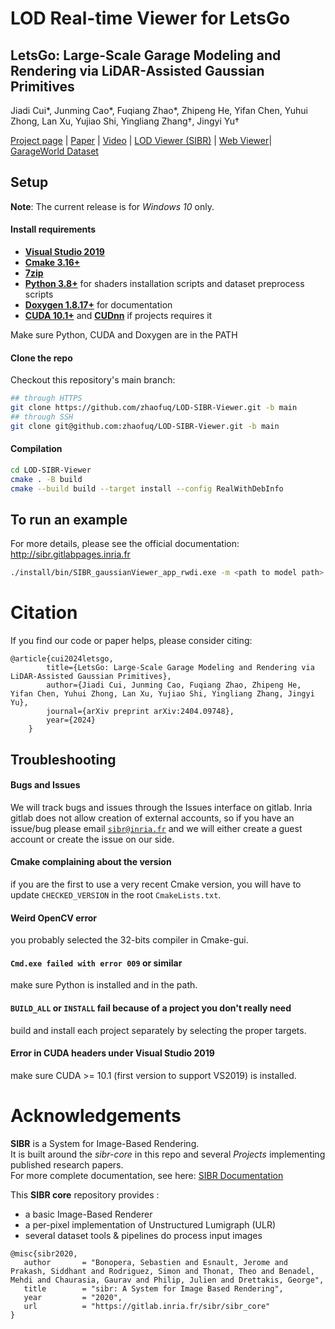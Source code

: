 # LOD Real-time Viewer for LetsGo

## LetsGo: Large-Scale Garage Modeling and Rendering via LiDAR-Assisted Gaussian Primitives
Jiadi Cui*, Junming Cao*, Fuqiang Zhao*, Zhipeng He, Yifan Chen, Yuhui Zhong, Lan Xu, Yujiao Shi, Yingliang Zhang†, Jingyi Yu†

[Project page](https://zhaofuq.github.io/LetsGo/) | [Paper](https://arxiv.org/pdf/2404.09748) | [Video](https://www.youtube.com/watch?v=fs42UBKvGRw) | [LOD Viewer (SIBR)](https://zhaofuq.github.io/LetsGo/) | [Web Viewer](https://zhaofuq.github.io/LetsGo/)| [GarageWorld Dataset](https://zhaofuq.github.io/LetsGo/) <br>


## Setup

**Note**: The current release is for *Windows 10* only. 

#### Install requirements

- [**Visual Studio 2019**](https://visualstudio.microsoft.com/fr/downloads/)
- [**Cmake 3.16+**](https://cmake.org/download)
- [**7zip**](https://www.7-zip.org)
- [**Python 3.8+**](https://www.python.org/downloads/) for shaders installation scripts and dataset preprocess scripts
- [**Doxygen 1.8.17+**](https://www.doxygen.nl/download.html#srcbin) for documentation
- [**CUDA 10.1+**](https://developer.nvidia.com/cuda-downloads) and [**CUDnn**](https://developer.nvidia.com/cudnn) if projects requires it

Make sure Python, CUDA and Doxygen are in the PATH


#### Clone the repo

Checkout this repository's main branch:
  
```sh
## through HTTPS
git clone https://github.com/zhaofuq/LOD-SIBR-Viewer.git -b main
## through SSH
git clone git@github.com:zhaofuq/LOD-SIBR-Viewer.git -b main
```


#### Compilation

```sh
cd LOD-SIBR-Viewer
cmake . -B build
cmake --build build --target install --config RealWithDebInfo
```

## To run an example
For more details, please see the official documentation: http://sibr.gitlabpages.inria.fr

```sh
./install/bin/SIBR_gaussianViewer_app_rwdi.exe -m <path to model path> --dmax <max depth value>
```

# Citation
If you find our code or paper helps, please consider citing:
<section class="section" id="BibTeX">
  <div class="container is-max-desktop content">
    <pre><code>@article{cui2024letsgo,
        title={LetsGo: Large-Scale Garage Modeling and Rendering via LiDAR-Assisted Gaussian Primitives},
        author={Jiadi Cui, Junming Cao, Fuqiang Zhao, Zhipeng He, Yifan Chen, Yuhui Zhong, Lan Xu, Yujiao Shi, Yingliang Zhang, Jingyi Yu},
        journal={arXiv preprint arXiv:2404.09748},
        year={2024}
    }
</code></pre>
  </div>
</section>

## Troubleshooting

#### Bugs and Issues

We will track bugs and issues through the Issues interface on gitlab. Inria gitlab does not allow creation of external accounts, so if you have an issue/bug please email <code>sibr@inria.fr</code> and we will either create a guest account or create the issue on our side.

#### Cmake complaining about the version

if you are the first to use a very recent Cmake version, you will have to update `CHECKED_VERSION` in the root `CmakeLists.txt`.

#### Weird OpenCV error

you probably selected the 32-bits compiler in Cmake-gui.

#### `Cmd.exe failed with error 009` or similar

make sure Python is installed and in the path. 

#### `BUILD_ALL` or `INSTALL` fail because of a project you don't really need

build and install each project separately by selecting the proper targets.

#### Error in CUDA headers under Visual Studio 2019

make sure CUDA >= 10.1 (first version to support VS2019) is installed.

# Acknowledgements

**SIBR** is a System for Image-Based Rendering.  
It is built around the *sibr-core* in this repo and several *Projects* implementing published research papers.  
For more complete documentation, see here: [SIBR Documentation](https://sibr.gitlabpages.inria.fr) 
  
This **SIBR core** repository provides :
- a basic Image-Based Renderer
- a per-pixel implementation of Unstructured Lumigraph (ULR)
- several dataset tools & pipelines do process input images

```
@misc{sibr2020,
   author       = "Bonopera, Sebastien and Esnault, Jerome and Prakash, Siddhant and Rodriguez, Simon and Thonat, Theo and Benadel, Mehdi and Chaurasia, Gaurav and Philip, Julien and Drettakis, George",
   title        = "sibr: A System for Image Based Rendering",
   year         = "2020",
   url          = "https://gitlab.inria.fr/sibr/sibr_core"
}
```